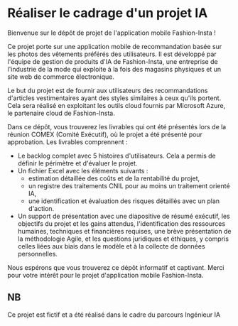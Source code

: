 # Réaliser le cadrage d'un projet IA
Bienvenue sur le dépôt de projet de l'application mobile Fashion-Insta !

Ce projet porte sur une application mobile de recommandation basée sur les photos des vêtements préférés des utilisateurs. Il est développé par l'équipe de gestion de produits d'IA de Fashion-Insta, une entreprise de l'industrie de la mode qui exploite à la fois des magasins physiques et un site web de commerce électronique.

Le but du projet est de fournir aux utilisateurs des recommandations d'articles vestimentaires ayant des styles similaires à ceux qu'ils portent. Cela sera réalisé en exploitant les outils cloud fournis par Microsoft Azure, le partenaire cloud de Fashion-Insta.

Dans ce dépôt, vous trouverez les livrables qui ont été présentés lors de la réunion COMEX (Comité Exécutif), où le projet a été présenté pour approbation. Les livrables comprennent :

- Le backlog complet avec 5 histoires d'utilisateurs. Cela a permis de définir le périmètre et d'évaluer le projet.
- Un fichier Excel avec les éléments suivants : 
  - estimation détaillée des coûts et de la rentabilité du projet, 
  - un registre des traitements CNIL pour au moins un traitement orienté IA, 
  - une identification et évaluation des risques détaillés avec un plan d'action.
- Un support de présentation avec une diapositive de résumé exécutif, les objectifs du projet et les gains attendus, l'identification des ressources humaines, techniques et financières requises, une brève présentation de la méthodologie Agile, et les questions juridiques et éthiques, y compris celles liées aux biais dans le modèle et à la collecte de données personnelles.

Nous espérons que vous trouverez ce dépôt informatif et captivant. Merci pour votre intérêt pour le projet d'application mobile Fashion-Insta.

## NB
Ce projet est fictif et a été réalisé dans le cadre du parcours Ingénieur IA
